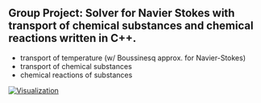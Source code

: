 ## Group Project: Solver for Navier Stokes with transport of chemical substances and chemical reactions written in C++.

* transport of temperature (w/ Boussinesq approx. for Navier-Stokes)
* transport of chemical substances
* chemical reactions of substances

[![Visualization](http://archive.scheingraber.net/files/cfd.gif)](https://github.com/ChrisPara/cfd_navier_stokes_with_chemical_reaction)

